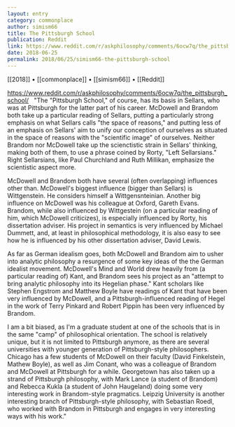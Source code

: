 ```yaml
---
layout: entry
category: commonplace
author: simism66
title: The Pittsburgh School
publication: Reddit
link: https://www.reddit.com/r/askphilosophy/comments/6ocw7q/the_pittsburgh_school/
date: 2018-06-25
permalink: 2018/06/25/simism66-the-pittsburgh-school
---
```


[[2018]] • [[commonplace]] • [[simism66]] • [[Reddit]]

https://www.reddit.com/r/askphilosophy/comments/6ocw7q/the_pittsburgh_school/
 
"The "Pittsburgh School," of course, has its basis in Sellars, who was at Pittsburgh for the latter part of his career. McDowell and Brandom both take up a particular reading of Sellars, putting a particularly strong emphasis on what Sellars calls "the space of reasons," and putting less of an emphasis on Sellars' aim to unify our conception of ourselves as situated in the space of reasons with the "scientific image" of ourselves. Neither Brandom nor McDowell take up the scienctistic strain in Sellars' thinking, making both of them, to use a phrase coined by Rorty, "Left Sellarsians." Right Sellarsians, like Paul Churchland and Ruth Millikan, emphasize the scientistic aspect more.

McDowell and Brandom both have several (often overlapping) influences other than. McDowell's biggest influence (bigger than Sellars) is Wittgenstein. He considers himself a Wittgensnteinian. Another big influence on McDowell was his colleague at Oxford, Gareth Evans. Brandom, while also influenced by Wittgestein (on a particular reading of him, which McDowell criticizes), is especially influenced by Rorty, his dissertation adviser. His project in semantics is very influenced by Michael Dummett, and, at least in philosophical methodology, it is also easy to see how he is influenced by his other dissertation adviser, David Lewis.

As far as German idealism goes, both McDowell and Brandom aim to usher into analytic philosophy a resurgence of some key ideas of the the German idealist movement. McDowell's Mind and World drew heavily from (a particular reading of) Kant, and Brandom sees his project as an "attempt to bring analytic philosophy into its Hegelian phase." Kant scholars like Stephen Engstrom and Matthew Boyle have readings of Kant that have been very influenced by McDowell, and a Pittsburgh-influenced reading of Hegel in the work of Terry Pinkard and Robert Pippin has been very influenced by Brandom.

I am a bit biased, as I'm a graduate student at one of the schools that is in the same "camp" of philosophical orientation. The school is relatively unique, but it is not limited to Pittsburgh anymore, as there are several universities with younger generation of Pittsburgh-style philosophers. Chicago has a few students of McDowell on their faculty (David Finkelstein, Mathew Boyle), as well as Jim Conant, who was a colleague of Brandom and McDowell at Pittsburgh for a while. Georgetown has also taken up a strand of Pittsburgh philosophy, with Mark Lance (a student of Brandom) and Rebecca Kukla (a student of John Haugeland) doing some very interesting work in Brandom-style pragmatics. Leipzig University is another interesting branch of Pittsburgh-style philosophy, with Sebastian Roedl, who worked with Brandom in Pittsburgh and engages in very interesting ways with his work."

